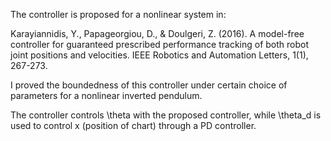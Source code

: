 The controller is proposed for a nonlinear system in:

Karayiannidis, Y., Papageorgiou, D., & Doulgeri, Z. (2016). A model-free controller for guaranteed prescribed performance tracking of both robot joint positions and velocities. IEEE Robotics and Automation Letters, 1(1), 267-273.

I proved the boundedness of this controller under certain choice of parameters for a nonlinear inverted pendulum.

The controller controls \theta with the proposed controller, while \theta_d is used to control x (position of chart) through a PD controller.
